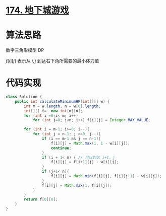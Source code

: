 # [174. 地下城游戏](https://leetcode.cn/problems/dungeon-game/)





# 算法思路



数字三角形模型 DP



$f[i][j]$ 表示从 $i,j$ 到达右下角所需要的最小体力值



# 代码实现



```java
class Solution {
    public int calculateMinimumHP(int[][] w) {
        int m = w.length, n = w[0].length;
        int[][] f=  new int[m][n];
        for (int i =0;i< m; i++)
            for (int j=0; j<n; j++) f[i][j] = Integer.MAX_VALUE;

        for (int i = m-1; i>=0; i--){
            for (int j = n-1; j >=0; j--){
                if (i == m-1 && j == n-1){
                    f[i][j] = Math.max(1, 1 - w[i][j]);
                    continue;
                }
                if (i + 1< m) { // 可以到达 i+1，j 
                    f[i][j] = f[i+1][j] - w[i][j];
                }
                if (j+1< n){
                    f[i][j] = Math.min(f[i][j], f[i][j+1] - w[i][j]);
                }
                f[i][j] = Math.max(1, f[i][j]);
            }
        }
        return f[0][0];
    }
}
```

